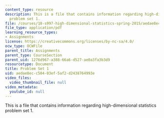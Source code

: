 ```yaml
---
content_type: resource
description: This is a file that contains information regarding high-dimensional statistics
  problem set 1.
file: /courses/18-s997-high-dimensional-statistics-spring-2015/aedae8ecc50403ef5af2d2438764993e_MIT18_S997S15_Assignment1.pdf
file_type: application/pdf
learning_resource_types:
- Assignments
license: https://creativecommons.org/licenses/by-nc-sa/4.0/
ocw_type: OCWFile
parent_title: Assignments
parent_type: CourseSection
parent_uid: 1276d967-a388-66a6-d527-ae0a3fa3b3d9
resourcetype: Document
title: Problem Set 1
uid: aedae8ec-c504-03ef-5af2-d2438764993e
video_files:
  video_thumbnail_file: null
video_metadata:
  youtube_id: null
---
```

This is a file that contains information regarding high-dimensional statistics problem set 1.